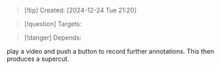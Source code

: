 
>[!tip] Created: [2024-12-24 Tue 21:20]

>[!question] Targets: 

>[!danger] Depends: 

play a video and push a button to record further annotations.  This then produces a supercut.
